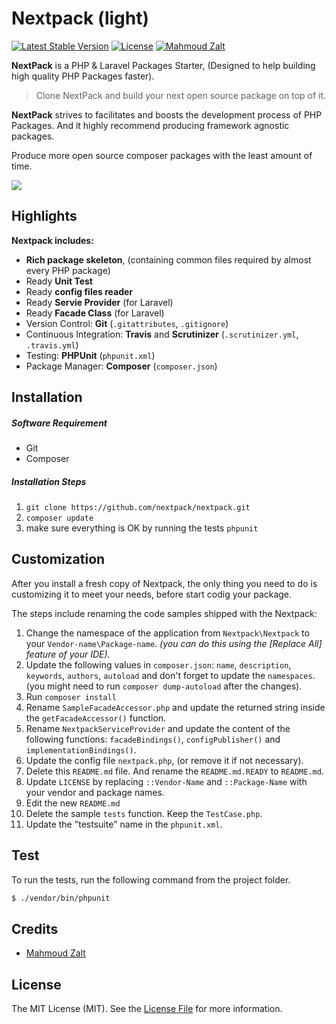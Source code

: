 # Nextpack (light)

[![Latest Stable Version](https://poser.pugx.org/nextpack/nextpack/v/stable)](https://packagist.org/packages/nextpack/nextpack) 
[![License](https://poser.pugx.org/nextpack/nextpack/license)](https://packagist.org/packages/nextpack/nextpack)
[![Mahmoud Zalt](https://img.shields.io/badge/Author-Mahmoud%20Zalt-orange.svg)](http://www.zalt.me)











**NextPack** is a PHP & Laravel Packages Starter, (Designed to help  building high quality PHP Packages faster).

>Clone NextPack and build your next open source package on top of it.

**NextPack** strives to facilitates and boosts the development process of PHP Packages. And it highly recommend producing framework agnostic packages.

Produce more open source composer packages with the least amount of time.

![](https://s32.postimg.org/d2fler4qd/next_pack_logo_squared_v2.png)



<a name="Highlights"></a>
## Highlights

__Nextpack includes:__

- **Rich package skeleton**, (containing common files required by almost every PHP package)
- Ready **Unit Test**
- Ready **config files reader**
- Ready **Servie Provider** (for Laravel)
- Ready **Facade Class** (for Laravel)
- Version Control: **Git** (`.gitattributes`, `.gitignore`)
- Continuous Integration: **Travis** and **Scrutinizer** (`.scrutinizer.yml`, `.travis.yml`)
- Testing: **PHPUnit** (`phpunit.xml`)
- Package Manager: **Composer** (`composer.json`)  
  





<a name="Installation"></a>
## Installation


##### Software Requirement
- Git
- Composer


##### Installation Steps

1. `git clone https://github.com/nextpack/nextpack.git`
2. `composer update`
3. make sure everything is OK by running the tests `phpunit`




<a name="Customization"></a>
## Customization

After you install a fresh copy of Nextpack, the only thing you need to do is customizing it to meet your needs, before start codig your package.


The steps include renaming the code samples shipped with the Nextpack:

1. Change the namespace of the application from `Nextpack\Nextpack` to your `Vendor-name\Package-name`. *(you can do this using the [Replace All] feature of your IDE).*
2. Update the following values in `composer.json`:  `name`, `description`, `keywords`, `authors`, `autoload` and don't forget to update the `namespaces`. (you might need to run `composer dump-autoload` after the changes).
3. Run `composer install`
4. Rename `SampleFacadeAccessor.php` and update the returned string inside the `getFacadeAccessor()` function.
5. Rename `NextpackServiceProvider` and update the content of the following functions: `facadeBindings()`, `configPublisher()` and `implementationBindings()`.
6. Update the config file `nextpack.php`, (or remove it if not necessary).
7. Delete this `README.md` file. And rename the `README.md.READY` to `README.md`.
8. Update `LICENSE` by replacing `::Vendor-Name` and `::Package-Name` with your vendor and package names.
9. Edit the new `README.md` 
13. Delete the sample `tests` function. Keep the `TestCase.php`.
14. Update the "testsuite" name in the `phpunit.xml`.



## Test

To run the tests, run the following command from the project folder.

``` bash
$ ./vendor/bin/phpunit
```




## Credits

- [Mahmoud Zalt](https://github.com/Mahmoudz)



## License

The MIT License (MIT). See the [License File](https://github.com/nextpack/nextpack/blob/master/LICENSE) for more information.
